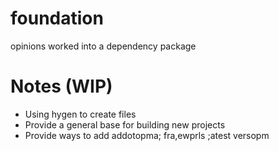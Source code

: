 # foundation
opinions worked into a dependency package

# Notes (WIP)
* Using hygen to create files
* Provide a general base for building new projects
* Provide ways to add addotopma; fra,ewprls ;atest versopm
